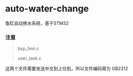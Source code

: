 # auto-water-change

鱼缸自动换水系统，基于STM32

### 注意

> bsp_hmi.c

> user_task.c

这两个文件需要发送中文到上位机，所以文件编码需为 GB2312